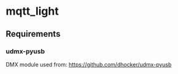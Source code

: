 # mqtt_light

## Requirements
### udmx-pyusb
DMX module used from:
https://github.com/dhocker/udmx-pyusb
